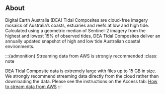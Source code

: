 ## About

Digital Earth Australia (DEA) Tidal Composites are cloud-free imagery mosaics of Australia’s coasts, estuaries and reefs at low and high tide.
Calculated using a geometric median of Sentinel-2 imagery from the highest and lowest 15% of observed tides, DEA Tidal Composites deliver an annually updated snapshot of high and low tide Australian coastal environments.

:::{admonition} Streaming data from AWS is strongly recommended
:class: note

DEA Tidal Composite data is extremely large with files up to 15 GB in size. We strongly recommend streaming data directly from the cloud rather than downloading the data. Please see the instructions on the Access tab: [How to stream data from AWS](./?tab=access#access-guides)
:::
